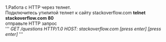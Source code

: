 1.Работа c HTTP через телнет.<br>
Подключитесь утилитой телнет к сайту stackoverflow.com **telnet stackoverflow.com 80**<br>
отправьте HTTP запрос<br>
'''
	*GET /questions HTTP/1.0*
	*HOST: stackoverflow.com*
	*[press enter]*
	*[press enter]*
'''
